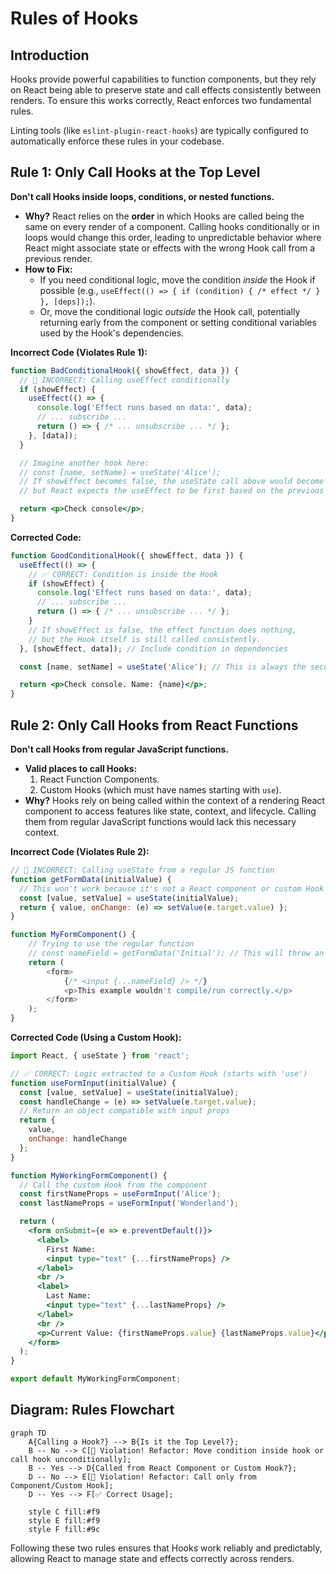 # Rules of Hooks

## Introduction

Hooks provide powerful capabilities to function components, but they rely on React being able to preserve state and call effects consistently between renders. To ensure this works correctly, React enforces two fundamental rules.

Linting tools (like `eslint-plugin-react-hooks`) are typically configured to automatically enforce these rules in your codebase.

## Rule 1: Only Call Hooks at the Top Level

**Don't call Hooks inside loops, conditions, or nested functions.**

- **Why?** React relies on the **order** in which Hooks are called being the same on every render of a component. Calling hooks conditionally or in loops would change this order, leading to unpredictable behavior where React might associate state or effects with the wrong Hook call from a previous render.
- **How to Fix:**
    - If you need conditional logic, move the condition *inside* the Hook if possible (e.g., `useEffect(() => { if (condition) { /* effect */ } }, [deps]);`).
    - Or, move the conditional logic *outside* the Hook call, potentially returning early from the component or setting conditional variables used by the Hook's dependencies.

**Incorrect Code (Violates Rule 1):**

```jsx
function BadConditionalHook({ showEffect, data }) {
  // 🔴 INCORRECT: Calling useEffect conditionally
  if (showEffect) {
    useEffect(() => {
      console.log('Effect runs based on data:', data);
      // ... subscribe ...
      return () => { /* ... unsubscribe ... */ };
    }, [data]); 
  }

  // Imagine another hook here:
  // const [name, setName] = useState('Alice');
  // If showEffect becomes false, the useState call above would become the first hook call,
  // but React expects the useEffect to be first based on the previous render.

  return <p>Check console</p>;
}
```

**Corrected Code:**

```jsx
function GoodConditionalHook({ showEffect, data }) {
  useEffect(() => {
    // ✅ CORRECT: Condition is inside the Hook
    if (showEffect) {
      console.log('Effect runs based on data:', data);
      // ... subscribe ...
      return () => { /* ... unsubscribe ... */ };
    } 
    // If showEffect is false, the effect function does nothing,
    // but the Hook itself is still called consistently.
  }, [showEffect, data]); // Include condition in dependencies

  const [name, setName] = useState('Alice'); // This is always the second hook call

  return <p>Check console. Name: {name}</p>;
}
```

## Rule 2: Only Call Hooks from React Functions

**Don't call Hooks from regular JavaScript functions.**

- **Valid places to call Hooks:**
    1.  React Function Components.
    2.  Custom Hooks (which must have names starting with `use`).
- **Why?** Hooks rely on being called within the context of a rendering React component to access features like state, context, and lifecycle. Calling them from regular JavaScript functions would lack this necessary context.

**Incorrect Code (Violates Rule 2):**

```javascript
// 🔴 INCORRECT: Calling useState from a regular JS function
function getFormData(initialValue) {
  // This won't work because it's not a React component or custom Hook
  const [value, setValue] = useState(initialValue); 
  return { value, onChange: (e) => setValue(e.target.value) };
}

function MyFormComponent() {
    // Trying to use the regular function
    // const nameField = getFormData('Initial'); // This will throw an error
    return (
        <form>
            {/* <input {...nameField} /> */}
            <p>This example wouldn't compile/run correctly.</p>
        </form>
    );
}
```

**Corrected Code (Using a Custom Hook):**

```jsx
import React, { useState } from 'react';

// ✅ CORRECT: Logic extracted to a Custom Hook (starts with 'use')
function useFormInput(initialValue) {
  const [value, setValue] = useState(initialValue);
  const handleChange = (e) => setValue(e.target.value);
  // Return an object compatible with input props
  return {
    value,
    onChange: handleChange
  };
}

function MyWorkingFormComponent() {
  // Call the custom Hook from the component
  const firstNameProps = useFormInput('Alice');
  const lastNameProps = useFormInput('Wonderland');

  return (
    <form onSubmit={e => e.preventDefault()}>
      <label>
        First Name:
        <input type="text" {...firstNameProps} />
      </label>
      <br />
      <label>
        Last Name:
        <input type="text" {...lastNameProps} />
      </label>
      <br />
      <p>Current Value: {firstNameProps.value} {lastNameProps.value}</p>
    </form>
  );
}

export default MyWorkingFormComponent;
```

## Diagram: Rules Flowchart

```mermaid
graph TD
    A{Calling a Hook?} --> B{Is it the Top Level?};
    B -- No --> C[🔴 Violation! Refactor: Move condition inside hook or call hook unconditionally];
    B -- Yes --> D{Called from React Component or Custom Hook?};
    D -- No --> E[🔴 Violation! Refactor: Call only from Component/Custom Hook];
    D -- Yes --> F[✅ Correct Usage];

    style C fill:#f9
    style E fill:#f9
    style F fill:#9c
```

Following these two rules ensures that Hooks work reliably and predictably, allowing React to manage state and effects correctly across renders. 